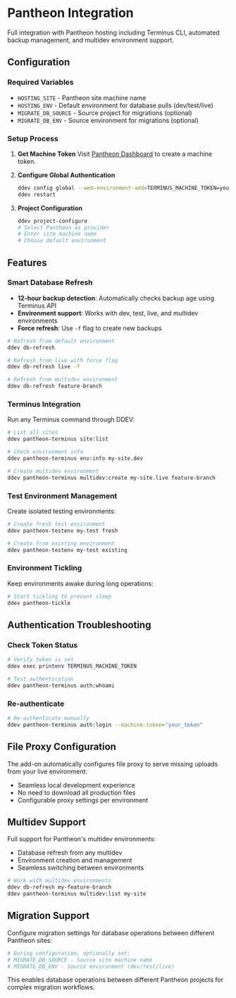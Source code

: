 # Pantheon Integration

Full integration with Pantheon hosting including Terminus CLI, automated backup management, and multidev environment support.

## Configuration

### Required Variables
- `HOSTING_SITE` - Pantheon site machine name
- `HOSTING_ENV` - Default environment for database pulls (dev/test/live)
- `MIGRATE_DB_SOURCE` - Source project for migrations (optional)
- `MIGRATE_DB_ENV` - Source environment for migrations (optional)

### Setup Process

1. **Get Machine Token**
   Visit [Pantheon Dashboard](https://dashboard.pantheon.io/machine-token/create) to create a machine token.

2. **Configure Global Authentication**
   ```bash
   ddev config global --web-environment-add=TERMINUS_MACHINE_TOKEN=your_token_here
   ddev restart
   ```

3. **Project Configuration**
   ```bash
   ddev project-configure
   # Select Pantheon as provider
   # Enter site machine name
   # Choose default environment
   ```

## Features

### Smart Database Refresh
- **12-hour backup detection**: Automatically checks backup age using Terminus API
- **Environment support**: Works with dev, test, live, and multidev environments
- **Force refresh**: Use `-f` flag to create new backups

```bash
# Refresh from default environment
ddev db-refresh

# Refresh from live with force flag
ddev db-refresh live -f

# Refresh from multidev environment
ddev db-refresh feature-branch
```

### Terminus Integration
Run any Terminus command through DDEV:

```bash
# List all sites
ddev pantheon-terminus site:list

# Check environment info
ddev pantheon-terminus env:info my-site.dev

# Create multidev environment
ddev pantheon-terminus multidev:create my-site.live feature-branch
```

### Test Environment Management
Create isolated testing environments:

```bash
# Create fresh test environment
ddev pantheon-testenv my-test fresh

# Create from existing environment
ddev pantheon-testenv my-test existing
```

### Environment Tickling
Keep environments awake during long operations:

```bash
# Start tickling to prevent sleep
ddev pantheon-tickle
```

## Authentication Troubleshooting

### Check Token Status
```bash
# Verify token is set
ddev exec printenv TERMINUS_MACHINE_TOKEN

# Test authentication
ddev pantheon-terminus auth:whoami
```

### Re-authenticate
```bash
# Re-authenticate manually
ddev pantheon-terminus auth:login --machine-token="your_token"
```

## File Proxy Configuration

The add-on automatically configures file proxy to serve missing uploads from your live environment:

- Seamless local development experience
- No need to download all production files
- Configurable proxy settings per environment

## Multidev Support

Full support for Pantheon's multidev environments:

- Database refresh from any multidev
- Environment creation and management
- Seamless switching between environments

```bash
# Work with multidev environments
ddev db-refresh my-feature-branch
ddev pantheon-terminus multidev:list my-site
```

## Migration Support

Configure migration settings for database operations between different Pantheon sites:

```bash
# During configuration, optionally set:
# MIGRATE_DB_SOURCE - Source site machine name
# MIGRATE_DB_ENV - Source environment (dev/test/live)
```

This enables database operations between different Pantheon projects for complex migration workflows.